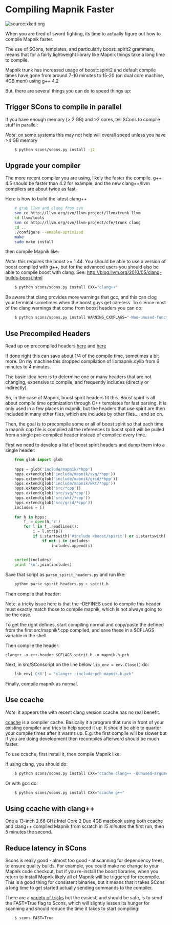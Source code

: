 # Compiling Mapnik Faster
![source:xkcd.org](http://imgs.xkcd.com/comics/compiling.png)

When you are tired of sword fighting, its time to actually figure out how to compile Mapnik faster.

The use of SCons, templates, and particularly boost::spirit2 grammars, means that for a fairly lightweight library like Mapnik things take a long time to compile.

Mapnik trunk has increased usage of boost::spirit2 and default compile times have gone from around 7-10 minutes to 15-20 (on dual core machine, 4GB mem) using g++ 4.2

But, there are several things you can do to speed things up:

## Trigger SCons to compile in parallel
If you have enough memory (> 2 GB) and >2 cores, tell SCons to compile stuff in parallel:

*Note*: on some systems this may not help will overall speed unless you have >4 GB memory

```sh
    $ python scons/scons.py install -j2
```

## Upgrade your compiler
The more recent compiler you are using, likely the faster the compile. g++ 4.5 should be faster than 4.2 for example, and the new clang++/llvm compilers are about twice as fast.

Here is how to build the latest clang++

```sh
    # grab llvm and clang from svn
    svn co http://llvm.org/svn/llvm-project/llvm/trunk llvm
    cd llvm/tools
    svn co http://llvm.org/svn/llvm-project/cfe/trunk clang
    cd ..
    ./configure --enable-optimized
    make
    sudo make install
```

then compile Mapnik like:

*Note:* this requires the boost >= 1.44. You should be able to use a version of boost compiled with g++, but for the advanced users you should also be able to compile boost with clang. See: http://blog.llvm.org/2010/05/clang-builds-boost.html

```sh
    $ python scons/scons.py install CXX="clang++"
```

Be aware that clang provides more warnings that gcc, and this can clog your terminal sometimes when the boost guys get careless. To silence most of the clang warnings that come from boost headers you can do:

```sh
    $ python scons/scons.py install WARNING_CXXFLAGS="-Wno-unused-function -Wno-uninitialized -Wno-array-bounds -Wno-parentheses -Wno-char-subscripts -Wno-internal-linkage-in-inline"
```

## Use Precompiled Headers

Read up on precompiled headers [here](http://clang.llvm.org/docs/UsersManual.html#precompiledheaders) and [here](http://gcc.gnu.org/onlinedocs/gcc-4.0.4/gcc/Precompiled-Headers.html)

If done right this can save about 1/4 of the compile time, sometimes a bit more. On my machine this dropped compilation of libmapnik.dylib from 6 minutes to 4 minutes.

The basic idea here is to determine one or many headers that are not changing, expensive to compile, and frequently includes (directly or indirectly).

So, in the case of Mapnik, boost spirit headers fit this. Boost spirit is all about compile time optimization through C++ templates for fast parsing. It is only used in a few places in mapnik, but the headers that use spirit are then included in many other files, which are includes by other files.... and so on.

Then, the goal is to precompile some or all of boost spirit so that each time a mapnik cpp file is compiled all the references to boost spirit will be pulled from a single pre-compiled header instead of compiled every time.

First we need to develop a list of boost spirit headers and dump them into a single header:

```python
    from glob import glob
    
    hpps = glob('include/mapnik/*hpp')
    hpps.extend(glob('include/mapnik/svg/*hpp'))
    hpps.extend(glob('include/mapnik/grid/*hpp'))
    hpps.extend(glob('include/mapnik/wkt/*hpp'))
    hpps.extend(glob('src/*cpp'))
    hpps.extend(glob('src/svg/*cpp'))
    hpps.extend(glob('src/wkt/*cpp'))
    hpps.extend(glob('src/grid/*cpp'))
    includes = []
    
    for h in hpps:
        f_ = open(h,'r')
        for l in f_.readlines():
            i = l.strip()
            if i.startswith('#include <boost/spirit') or i.startswith('#include <boost/fusion'):
                if not i in includes:
                    includes.append(i)
    
    
    sorted(includes)
    print '\n'.join(includes)
```

Save that script as `parse_spirit_headers.py` and run like:

```sh
    python parse_spirit_headers.py > spirit.h
```

Then compile that header:

Note: a tricky issue here is that the -DEFINES used to compile this header must exactly match those to compile mapnik, which is not always going to be the case.

To get the right defines, start compiling normal and copy/paste the defined from the first src/mapnik*.cpp compiled, and save these in a $CFLAGS variable in the shell.

Then compile the header:

    clang++ -x c++-header $CFLAGS spirit.h -o mapnik.h.pch


Next, in src/SConscript on the line below `lib_env = env.Close()` do:

```python
    lib_env['CXX'] = "clang++ -include-pch mapnik.h.pch"
```

Finally, compile mapnik as normal.

## Use ccache

*Note*: it appears the with recent clang version ccache has no real benefit.

[ccache](http://ccache.samba.org/) is a compiler cache. Basically it a program that runs in front of your existing compiler and tries to help speed it up. It should be able to quarter your compile times after it warms up. E.g. the first compile will be slower but if you are doing development then recompiles afterword should be much faster.

To use ccache, first install it, then compile Mapnik like:

If using clang, you should do:

```sh
    $ python scons/scons.py install CXX="ccache clang++ -Qunused-arguments -fcolor-diagnostics"
```

Or with gcc do:

```sh
    $ python scons/scons.py install CXX="ccache g++"
```

## Using ccache with clang++

One a 13-inch 2.66 GHz Intel Core 2 Duo 4GB macbook using both ccache and clang++ compiled Mapnik from scratch in *15 minutes* the first run, then *5* minutes the second.

## Reduce latency in SCons
Scons is really good - almost too good - at scanning for dependency trees, to ensure quality builds. For example, you could make no change to your Mapnik code checkout, but if you re-install the boost libraries, when you return to install Mapnik likely all of Mapnik will be triggered for recompile. This is a good thing for consistent binaries, but it means that it takes SCons a long time to get started actually sending commands to the compiler.

There are a [variety of tricks](http://www.scons.org/wiki/GoFastButton) but the easiest, and should be safe, is to send the FAST=True flag to Scons, which will slightly lessen its hunger for scanning and should reduce the time it takes to start compiling:

```sh
    $ scons FAST=True
```